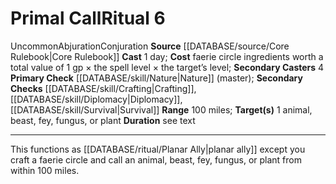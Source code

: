 ﻿---
cost: "faerie circle ingredients worth a total value of 1 gp \xD7 the spell level\
  \ \xD7 the target\u2019s level"
duration: see text
heighten_level: '6'
id: '19'
level: '6'
name: Primal Call
primary_check: '[[DATABASE/skill/Nature|Nature]] (master)'
range: 100 miles
rarity: Uncommon
school: Abjuration
secondary_casters: '4'
secondary_check: '[[DATABASE/skill/Crafting|Crafting]] , [[DATABASE/skill/Diplomacy|Diplomacy]]
  , [[DATABASE/skill/Survival|Survival]]'
source: '[[DATABASE/source/Core Rulebook|Core Rulebook]]'
target: 1 animal, beast, fey, fungus, or plant
trait:
- '[[DATABASE/trait/Abjuration|Abjuration]]'
- '[[DATABASE/trait/Conjuration|Conjuration]]'
- '[[DATABASE/trait/Uncommon|Uncommon]]'
type: Ritual

---
# Primal Call<span class="item-type">Ritual 6</span>

<span class="trait-uncommon item-trait">Uncommon</span><span class="item-trait">Abjuration</span><span class="item-trait">Conjuration</span>
**Source** [[DATABASE/source/Core Rulebook|Core Rulebook]] 
**Cast** 1 day; **Cost** faerie circle ingredients worth a total value of 1 gp × the spell level × the target’s level; **Secondary Casters** 4
**Primary Check** [[DATABASE/skill/Nature|Nature]] (master); **Secondary Checks** [[DATABASE/skill/Crafting|Crafting]], [[DATABASE/skill/Diplomacy|Diplomacy]], [[DATABASE/skill/Survival|Survival]]
**Range** 100 miles; **Target(s)** 1 animal, beast, fey, fungus, or plant
**Duration** see text

---
This functions as [[DATABASE/ritual/Planar Ally|planar ally]] except you craft a faerie circle and call an animal, beast, fey, fungus, or plant from within 100 miles.